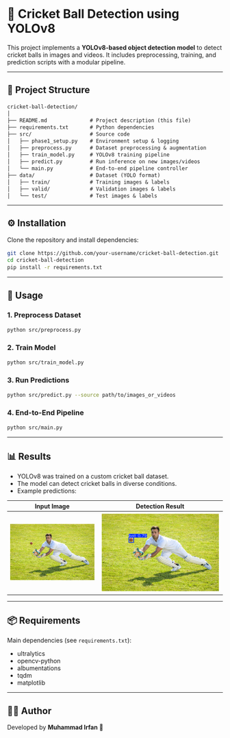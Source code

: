 # 🏏 Cricket Ball Detection using YOLOv8  

This project implements a **YOLOv8-based object detection model** to detect cricket balls in images and videos. It includes preprocessing, training, and prediction scripts with a modular pipeline.  

---

## 📂 Project Structure  

```
cricket-ball-detection/
│
├── README.md              # Project description (this file)
├── requirements.txt       # Python dependencies
├── src/                   # Source code
│   ├── phase1_setup.py    # Environment setup & logging
│   ├── preprocess.py      # Dataset preprocessing & augmentation
│   ├── train_model.py     # YOLOv8 training pipeline
│   ├── predict.py         # Run inference on new images/videos
│   └── main.py            # End-to-end pipeline controller
├── data/                  # Dataset (YOLO format)
│   ├── train/             # Training images & labels
│   ├── valid/             # Validation images & labels
│   └── test/              # Test images & labels
```

---

## ⚙️ Installation  

Clone the repository and install dependencies:

```bash
git clone https://github.com/your-username/cricket-ball-detection.git
cd cricket-ball-detection
pip install -r requirements.txt
```

---

## 🚀 Usage  

### 1. Preprocess Dataset  
```bash
python src/preprocess.py
```

### 2. Train Model  
```bash
python src/train_model.py
```

### 3. Run Predictions  
```bash
python src/predict.py --source path/to/images_or_videos
```

### 4. End-to-End Pipeline  
```bash
python src/main.py
```

---

## 📊 Results  

- YOLOv8 was trained on a custom cricket ball dataset.  
- The model can detect cricket balls in diverse conditions.  
- Example predictions:  

| Input Image | Detection Result |
|-------------|------------------|
| ![input](examples/Before.jpg) | ![output](examples/After.png) |

---

## 📦 Requirements  

Main dependencies (see `requirements.txt`):  
- ultralytics  
- opencv-python  
- albumentations  
- tqdm  
- matplotlib  

---

## 👨‍💻 Author  

Developed by **Muhammad Irfan** 🚀  




